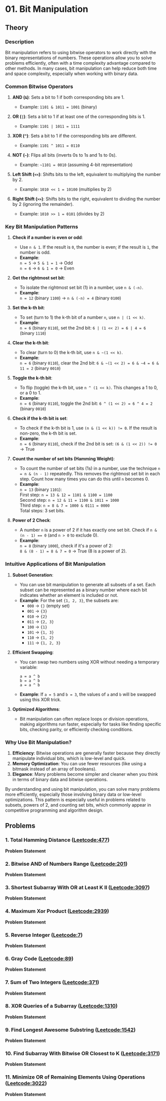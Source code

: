 # 01. Bit Manipulation

## Theory

### Description

Bit manipulation refers to using bitwise operators to work directly with the binary representations of numbers. These operations allow you to solve problems efficiently, often with a time complexity advantage compared to other methods. In many cases, bit manipulation can help reduce both time and space complexity, especially when working with binary data.

### Common Bitwise Operators

1. **AND (`&`)**: Sets a bit to 1 if both corresponding bits are 1.  
    
    - Example: `1101 & 1011 = 1001` (binary)

2. **OR (`|`)**: Sets a bit to 1 if at least one of the corresponding bits is 1.  
    
    - Example: `1101 | 1011 = 1111`

3. **XOR (`^`)**: Sets a bit to 1 if the corresponding bits are different.  
    
    - Example: `1101 ^ 1011 = 0110`

4. **NOT (`~`)**: Flips all bits (inverts 0s to 1s and 1s to 0s).  
    
    - Example: `~1101 = 0010` (assuming 4-bit representation)

5. **Left Shift (`<<`)**: Shifts bits to the left, equivalent to multiplying the number by 2.  
    
    - Example: `1010 << 1 = 10100` (multiplies by 2)

6. **Right Shift (`>>`)**: Shifts bits to the right, equivalent to dividing the number by 2 (ignoring the remainder).  

    - Example: `1010 >> 1 = 0101` (divides by 2)

### Key Bit Manipulation Patterns

1. **Check if a number is even or odd**:
    - Use `n & 1`. If the result is `0`, the number is even; if the result is `1`, the number is odd.
    - **Example**:  
        `n = 5` → `5 & 1 = 1` → Odd  
        `n = 6` → `6 & 1 = 0` → Even

2. **Get the rightmost set bit**:
    - To isolate the rightmost set bit (1) in a number, use `n & (-n)`.
    - **Example**:  
        `n = 12` (binary `1100`) → `n & (-n) = 4` (binary `0100`)

3. **Set the k-th bit**:
    - To set (turn to 1) the k-th bit of a number `n`, use `n | (1 << k)`.
    - **Example**:  
        `n = 6` (binary `0110`), set the 2nd bit: `6 | (1 << 2) = 6 | 4 = 6` (binary `1110`)

4. **Clear the k-th bit**:
    - To clear (turn to 0) the k-th bit, use `n & ~(1 << k)`.
    - **Example**:  
        `n = 6` (binary `0110`), clear the 2nd bit: `6 & ~(1 << 2) = 6 & ~4 = 6 & 11 = 2` (binary `0010`)

5. **Toggle the k-th bit**:
    - To flip (toggle) the k-th bit, use `n ^ (1 << k)`. This changes a 1 to 0, or a 0 to 1.
    - **Example**:  
        `n = 6` (binary `0110`), toggle the 2nd bit: `6 ^ (1 << 2) = 6 ^ 4 = 2` (binary `0010`)

6. **Check if the k-th bit is set**:
    - To check if the k-th bit is 1, use `(n & (1 << k)) != 0`. If the result is non-zero, the k-th bit is set.
    - **Example**:  
        `n = 6` (binary `0110`), check if the 2nd bit is set: `(6 & (1 << 2)) != 0` → True

7. **Count the number of set bits (Hamming Weight)**:
    - To count the number of set bits (1s) in a number, use the technique `n = n & (n - 1)` repeatedly. This removes the rightmost set bit in each step. Count how many times you can do this until `n` becomes 0.
    - **Example**:  
        `n = 13` (binary `1101`):  
        First step: `n = 13 & 12 = 1101 & 1100 = 1100`  
        Second step: `n = 12 & 11 = 1100 & 1011 = 1000`  
        Third step: `n = 8 & 7 = 1000 & 0111 = 0000`  
        Total steps: 3 set bits.

8. **Power of 2 Check**:
    - A number `n` is a power of 2 if it has exactly one set bit. Check if `n & (n - 1) == 0` (and `n > 0` to exclude 0).
    - **Example**:  
        `n = 8` (binary `1000`), check if it's a power of 2:  
        `8 & (8 - 1) = 8 & 7 = 0` → True (8 is a power of 2).

### Intuitive Applications of Bit Manipulation

1. **Subset Generation**:
    - You can use bit manipulation to generate all subsets of a set. Each subset can be represented as a binary number where each bit indicates whether an element is included or not.
    - **Example**: For the set `{1, 2, 3}`, the subsets are:
        - `000` → `{}` (empty set)
        - `001` → `{3}`
        - `010` → `{2}`
        - `011` → `{2, 3}`
        - `100` → `{1}`
        - `101` → `{1, 3}`
        - `110` → `{1, 2}`
        - `111` → `{1, 2, 3}`

2. **Efficient Swapping**:
    - You can swap two numbers using XOR without needing a temporary variable:
        ``` 
        a = a ^ b
        b = a ^ b
        a = a ^ b
        ```
    - **Example**: If `a = 5` and `b = 3`, the values of `a` and `b` will be swapped using this XOR trick.

3. **Optimized Algorithms**:
    - Bit manipulation can often replace loops or division operations, making algorithms run faster, especially for tasks like finding specific bits, checking parity, or efficiently checking conditions.

### Why Use Bit Manipulation?

1. **Efficiency**: Bitwise operations are generally faster because they directly manipulate individual bits, which is low-level and quick.
2. **Memory Optimization**: You can use fewer resources (like using a bitmask instead of an array of booleans).
3. **Elegance**: Many problems become simpler and cleaner when you think in terms of binary data and bitwise operations.

By understanding and using bit manipulation, you can solve many problems more efficiently, especially those involving binary data or low-level optimizations. This pattern is especially useful in problems related to subsets, powers of 2, and counting set bits, which commonly appear in competitive programming and algorithm design.

## Problems

### 1. Total Hamming Distance ([Leetcode:477](https://leetcode.com/problems/total-hamming-distance/description/))
**Problem Statement**  

### 2. Bitwise AND of Numbers Range ([Leetcode:201](https://leetcode.com/problems/bitwise-and-of-numbers-range/description/))
**Problem Statement**  

### 3. Shortest Subarray With OR at Least K II ([Leetcode:3097](https://leetcode.com/problems/shortest-subarray-with-or-at-least-k-ii/description/))
**Problem Statement**  

### 4. Maximum Xor Product ([Leetcode:2939](https://leetcode.com/problems/maximum-xor-product/description/))
**Problem Statement**  

### 5. Reverse Integer ([Leetcode:7](https://leetcode.com/problems/reverse-integer/description/))
**Problem Statement**  

### 6. Gray Code ([Leetcode:89](https://leetcode.com/problems/gray-code/description/))
**Problem Statement**  

### 7. Sum of Two Integers ([Leetcode:371](https://leetcode.com/problems/sum-of-two-integers/description/))
**Problem Statement**  

### 8. XOR Queries of a Subarray ([Leetcode:1310](https://leetcode.com/problems/xor-queries-of-a-subarray/description/))
**Problem Statement**  

### 9. Find Longest Awesome Substring ([Leetcode:1542](https://leetcode.com/problems/find-longest-awesome-substring/description/))
**Problem Statement**  

### 10. Find Subarray With Bitwise OR Closest to K ([Leetcode:3171](https://leetcode.com/problems/find-subarray-with-bitwise-or-closest-to-k/description/))
**Problem Statement**  

### 11. Minimize OR of Remaining Elements Using Operations ([Leetcode:3022](https://leetcode.com/problems/minimize-or-of-remaining-elements-using-operations/description/))
**Problem Statement**  
